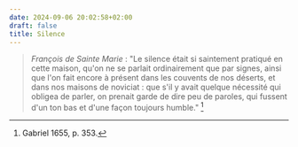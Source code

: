 ```yaml
---
date: 2024-09-06 20:02:58+02:00
draft: false
title: Silence
---
```





> *François de Sainte Marie* : "Le silence était si saintement pratiqué en cette maison, qu'on ne se parlait ordinairement que par signes, ainsi que l'on fait encore à présent dans les couvents de nos déserts, et dans nos maisons de noviciat : que s'il y avait quelque nécessité qui obligea de parler, on prenait garde de dire peu de paroles, qui fussent d'un ton bas et d'une façon toujours humble." [^1]

[^1]: Gabriel 1655, p. 353.


